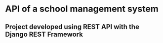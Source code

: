# API of a school management system

## Project developed using REST API with the Django REST Framework
